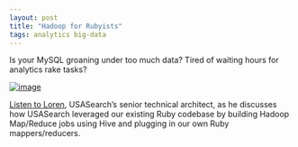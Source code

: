 ```yaml
---
layout: post
title: "Hadoop for Rubyists"
tags: analytics big-data
---
```

<p>Is your MySQL groaning under too much data? Tired of waiting hours for analytics rake tasks?</p>
<p><a href="http://pivotallabs.com/talks/150-hadoop-for-rubyists"><img class="img-polaroid" alt="image" src="http://f22818b4dfc10241d8a3-f1564c64756a8cfee25b6b19953b1d23.r31.cf2.rackcdn.com/tumblr_luckbhCakH1qid15q.png"/></a></p>
<p><a href="http://pivotallabs.com/talks/150-hadoop-for-rubyists">Listen to Loren</a>, USASearch&#8217;s senior technical architect, as he discusses how USASearch leveraged our existing Ruby codebase by building Hadoop Map/Reduce jobs using Hive and plugging in our own Ruby mappers/reducers.</p>
